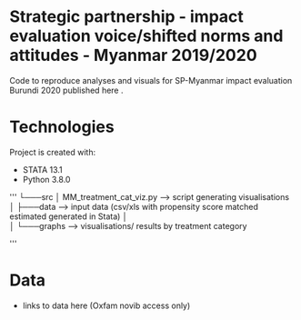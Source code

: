 # Strategic partnership - impact evaluation voice/shifted norms and attitudes  - Myanmar 2019/2020

Code to reproduce analyses and visuals for SP-Myanmar  impact evaluation Burundi 2020 published here <add link>. 

# Technologies
Project is created with: 
- STATA 13.1
- Python 3.8.0 


'''
└───src
    │   MM_treatment_cat_viz.py --> script generating visualisations
    │
    ├───data            --> input data (csv/xls with propensity score matched estimated generated in Stata)
    │       
    │
    └───graphs          --> visualisations/ results by treatment category
            
'''

# Data 

- links to data here (Oxfam novib access only)
